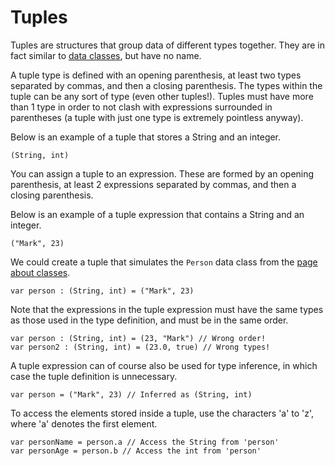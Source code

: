 # Tuples
Tuples are structures that group data of different types together. They are in fact similar to [data classes](Classes.md#data_classes), but have no name.

A tuple type is defined with an opening parenthesis, at least two types separated by commas, and then a closing parenthesis. The types within the tuple can be any sort of type (even other tuples!). Tuples must have more than 1 type in order to not clash with expressions surrounded in parentheses (a tuple with just one type is extremely pointless anyway).

Below is an example of a tuple that stores a String and an integer.

```
(String, int)
```

You can assign a tuple to an expression. These are formed by an opening parenthesis, at least 2 expressions separated by commas, and then a closing parenthesis.

Below is an example of a tuple expression that contains a String and an integer.

```
("Mark", 23)
```

We could create a tuple that simulates the `Person` data class from the [page about classes](Classes.md).

```
var person : (String, int) = ("Mark", 23)
```

Note that the expressions in the tuple expression must have the same types as those used in the type definition, and must be in the same order.

```
var person : (String, int) = (23, "Mark") // Wrong order!
var person2 : (String, int) = (23.0, true) // Wrong types!
```

A tuple expression can of course also be used for type inference, in which case the tuple definition is unnecessary.

```
var person = ("Mark", 23) // Inferred as (String, int)
```

To access the elements stored inside a tuple, use the characters 'a' to 'z', where 'a' denotes the first element.

```
var personName = person.a // Access the String from 'person'
var personAge = person.b // Access the int from 'person'
```